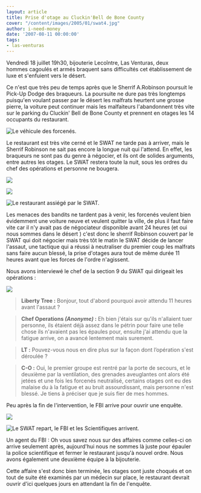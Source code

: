 ```yaml
---
layout: article
title: Prise d'otage au Cluckin'Bell de Bone County
cover: "/content/images/2005/01/swat4.jpg"
author: i-need-money
date: '2007-08-11 00:00:00'
tags:
- las-venturas
---
```


Vendredi 18 juillet 19h30, bijouterie Lecoîntre, Las Venturas, deux hommes&nbsp;cagoulés et armés braquent sans difficultés cet établissement de luxe et s'enfuient vers le désert.

Ce n'est que très peu de temps après que le Sherrif A.Robinson poursuit le Pick-Up Dodge des braqueurs. La poursuite ne dure pas très longtemps puisqu'en voulant passer par le désert les malfrats&nbsp;heurtent une grosse pierre, la voiture peut continuer mais les malfaiteurs l'abandonnent très vite sur le parking du Cluckin' Bell de Bone County&nbsp;et prennent en otages les 14 occupants du restaurant.

![Le véhicule des forcenés.](  /content/images/2005/01/dodge_ram.jpg)

Le restaurant est très vite cerné et le SWAT ne tarde pas à arriver, mais le Sherrif Robinson ne sait pas encore la longue nuit qui l'attend. En effet, les braqueurs ne sont pas du genre à négocier, et ils ont de solides arguments, entre autres les otages. Le SWAT restera toute la nuit, sous les ordres du chef des opérations et personne ne bougera.

![](  /content/images/2005/01/swat.jpg)

![](  /content/images/2005/01/swat3.jpg)

![Le restaurant assiégé par le SWAT.](  /content/images/2005/01/helico911.jpg)

Les menaces des bandits ne tardent pas à venir, les forcenés veulent bien évidemment une voiture neuve et veulent quitter la ville, de plus il faut faire vite car il n'y avait pas de négociateur disponible avant 24 heures (et oui nous sommes dans le désert )&nbsp;c'est donc le sherrif Robinson couvert par le SWAT qui doit négocier&nbsp;mais très tôt le matin le SWAT décide de lancer l'assaut, une tactique qui a réussi à neutraliser du premier coup les malfrats sans faire&nbsp;aucun blessé, la prise d'otages aura tout de même durée 11 heures avant que les forces de l'ordre n'agissent.

Nous avons interviewé le chef de la section 9 du SWAT qui dirigeait les opérations :

![](  /content/images/2005/01/chef_swat.jpg)

> **Liberty Tree :** Bonjour, tout d'abord pourquoi avoir attendu 11 heures avant l'assaut ?

> **Chef Operations _(Anonyme)_ :** Eh bien j'étais sur qu'ils n'allaient tuer personne, ils étaient déjà assez dans le pétrin pour faire une telle chose ils n'avaient pas les épaules pour, ensuite j'ai attendu que la fatigue arrive, on a avancé lentement mais surement.

> **LT :** Pouvez-vous nous en dire plus sur la façon dont l’opération s'est déroulée ?

> **C-O :** Oui, le premier groupe est rentré par la porte de secours, et le deuxième par la ventilation, des grenades aveuglantes ont alors été jetées et une fois les forcenés neutralisé,&nbsp;certains otages ont eu des malaise du à la fatigue et au bruit assourdissant, mais&nbsp;personne n'est blessé.&nbsp;Je tiens&nbsp;à préciser que je suis fier de mes hommes.

Peu après la fin de l'intervention, le FBI arrive pour ouvrir une enquête.

![](  /content/images/2005/01/swat_convoi.jpg)

![Le SWAT repart, le FBI et les Scientifiques arrivent.](  /content/images/2005/01/fbi.jpg)

Un agent du FBI : Oh vous savez nous sur des affaires comme celles-ci on arrive seulement après, aujourd'hui nous ne sommes là juste pour épauler la police scientifique et fermer le restaurant jusqu'à nouvel ordre. Nous avons également une deuxième équipe à la bijouterie.

Cette affaire s'est donc bien terminée, les otages sont juste choqués et on tout de suite été examinés par un médecin sur place, le restaurant devrait ouvrir d'ici quelques jours en attendant la fin de l'enquête.

<!--kg-card-end: markdown-->
